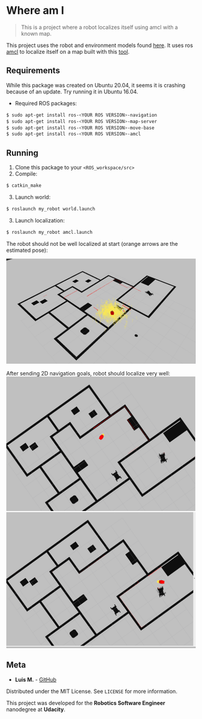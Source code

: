 # Where am I

> This is a project where a robot localizes itself using amcl with a known map.

This project uses the robot and environment models found [here](https://github.com/lemontyc/my_robot). It uses ros [amcl](http://wiki.ros.org/amcl) to localize itself on a map built with this [tool](https://github.com/udacity/pgm_map_creator).



## Requirements

While this package was created on Ubuntu 20.04, it seems it is crashing because of an update. Try running it in Ubuntu 16.04.
* Required ROS packages:
```sh
$ sudo apt-get install ros-<YOUR ROS VERSION>-navigation
$ sudo apt-get install ros-<YOUR ROS VERSION>-map-server
$ sudo apt-get install ros-<YOUR ROS VERSION>-move-base
$ sudo apt-get install ros-<YOUR ROS VERSION>-amcl
```

## Running
1. Clone this package to your ``<ROS_workspace/src>``
2. Compile:
```sh
$ catkin_make
```
3. Launch world:
```sh
$ roslaunch my_robot world.launch
```
3. Launch localization:
```sh
$ roslaunch my_robot amcl.launch
```
The robot should not be well localized at start (orange arrows are the estimated pose):

![Bad Localization](images/Loc1.png)

After sending 2D navigation goals, robot should localize very well:
![Good localization](images/Loc2.png)
![Good localization](images/Loc3.png)


## Meta

* **Luis M.**           - [GitHub](https://github.com/lemontyc)


Distributed under the MIT License. See ``LICENSE`` for more information.

This project was developed for the **Robotics Software Engineer** nanodegree at **Udacity**.

